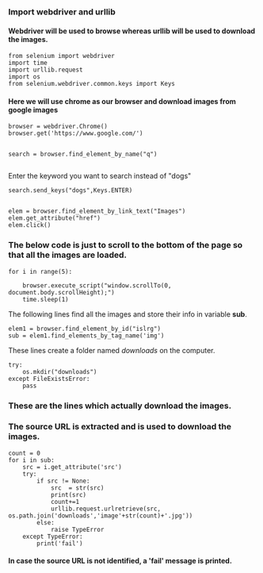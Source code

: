 ### Import webdriver and urllib
#### Webdriver will be used to browse whereas urllib will be used to download the images.
```
from selenium import webdriver
import time
import urllib.request
import os
from selenium.webdriver.common.keys import Keys
```
#### Here we will use chrome as our browser and download images from google images
```
browser = webdriver.Chrome()
browser.get('https://www.google.com/')


search = browser.find_element_by_name("q")


```
Enter the keyword you want to search instead of "dogs"
```
search.send_keys("dogs",Keys.ENTER)
```
```

elem = browser.find_element_by_link_text("Images")
elem.get_attribute("href")
elem.click()
```
### The below code is just to scroll to the bottom of the page so that all the images are loaded.
```
for i in range(5):

	browser.execute_script("window.scrollTo(0, document.body.scrollHeight);")
	time.sleep(1)
```
The following lines find all the images and store their info in variable **sub**.
```
elem1 = browser.find_element_by_id("islrg")
sub = elem1.find_elements_by_tag_name('img')
```
These lines create a folder named _downloads_ on the computer.
```
try:
    os.mkdir("downloads")
except FileExistsError:
    pass
```

### These are the lines which actually download the images.
### The source URL is extracted and is used to download the images.
```
count = 0
for i in sub:
    src = i.get_attribute('src')
    try:
        if src != None:
            src  = str(src)
            print(src)
            count+=1
            urllib.request.urlretrieve(src, os.path.join('downloads','image'+str(count)+'.jpg'))
        else:
            raise TypeError
    except TypeError:
        print('fail')
```
#### In case the source URL is not identified, a 'fail' message is printed.